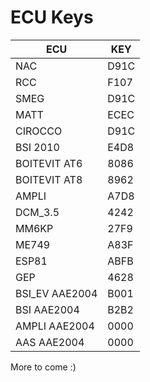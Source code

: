 # ECU Keys

| ECU | KEY |
|--|--|
| NAC | D91C |
| RCC | F107 |
| SMEG | D91C |
| MATT | ECEC |
| CIROCCO | D91C |
| BSI 2010 | E4D8 |
| BOITEVIT AT6 | 8086 |
| BOITEVIT AT8 | 8962 |
| AMPLI | A7D8 |
| DCM_3.5 | 4242 |
| MM6KP | 27F9 |
| ME749 | A83F |
| ESP81 | ABFB |
| GEP | 4628 |
| BSI_EV AAE2004 | B001 |
| BSI AAE2004 | B2B2 |
| AMPLI AAE2004 | 0000 |
| AAS AAE2004 | 0000 |

More to come :)